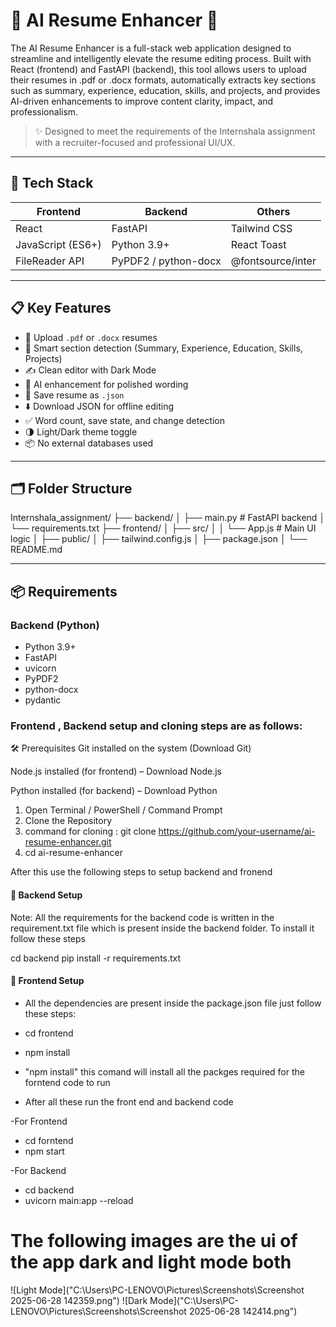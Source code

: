 # 💼 AI Resume Enhancer 🧠

The AI Resume Enhancer is a full-stack web application designed to streamline and intelligently elevate the resume editing process. Built with React (frontend) and FastAPI (backend), this tool allows users to upload their resumes in .pdf or .docx formats, automatically extracts key sections such as summary, experience, education, skills, and projects, and provides AI-driven enhancements to improve content clarity, impact, and professionalism.

> ✨ Designed to meet the requirements of the Internshala assignment with a recruiter-focused and professional UI/UX.

---



## 🧰 Tech Stack

| Frontend | Backend | Others |
|----------|---------|--------|
| React  | FastAPI | Tailwind CSS |
| JavaScript (ES6+) | Python 3.9+ | React Toast |
| FileReader API | PyPDF2 / python-docx | @fontsource/inter |

---

## 📋 Key Features

- 📎 Upload `.pdf` or `.docx` resumes
- 🧠 Smart section detection (Summary, Experience, Education, Skills, Projects)
- ✍️ Clean editor with Dark Mode
- 🤖 AI enhancement for polished wording
- 💾 Save resume as `.json`
- ⬇️ Download JSON for offline editing
- ✅ Word count, save state, and change detection
- 🌗 Light/Dark theme toggle
- 📦 No external databases used

---

## 🗂 Folder Structure

Internshala_assignment/
├── backend/
│ ├── main.py # FastAPI backend
│ └── requirements.txt
├── frontend/
│ ├── src/
│ │ └── App.js # Main UI logic
│ ├── public/
│ ├── tailwind.config.js
│ ├── package.json
│ 
└── README.md


---

## 📦 Requirements

### Backend (Python)
- Python 3.9+
- FastAPI
- uvicorn
- PyPDF2
- python-docx
- pydantic

### Frontend , Backend setup and cloning steps are as follows:

🛠 Prerequisites
Git installed on the system (Download Git)

Node.js installed (for frontend) – Download Node.js

Python installed (for backend) – Download Python

1. Open Terminal / PowerShell / Command Prompt
2. Clone the Repository
3. command for cloning : git clone https://github.com/your-username/ai-resume-enhancer.git
4. cd ai-resume-enhancer

After this use the following steps to setup backend and fronend


#### 🔧 Backend Setup
Note: All the requirements for the backend code is written in the requirement.txt file which is present 
inside the backend folder. To install it follow these steps

cd backend
pip install -r requirements.txt

#### 🔧 Frontend Setup
- All the dependencies are present inside the package.json file just follow these steps:

- cd frontend
- npm install

- "npm install" this comand will install all the packges required for the forntend code to run


- After all these run the front end and backend code

-For Frontend
  - cd forntend
  - npm start

-For Backend
  - cd backend
  - uvicorn main:app --reload

# The following images are the ui of the app dark and light mode both

![Light Mode]("C:\Users\PC-LENOVO\Pictures\Screenshots\Screenshot 2025-06-28 142359.png")
![Dark Mode]("C:\Users\PC-LENOVO\Pictures\Screenshots\Screenshot 2025-06-28 142414.png")


